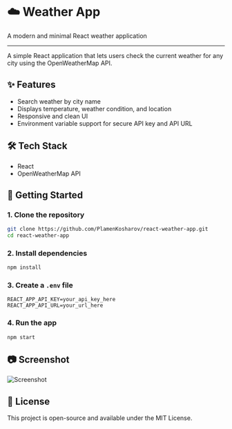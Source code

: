 # ☁️ Weather App

A modern and minimal React weather application

---

A simple React application that lets users check the current weather for any city using the OpenWeatherMap API.

## ✨ Features

* Search weather by city name
* Displays temperature, weather condition, and location
* Responsive and clean UI
* Environment variable support for secure API key and API URL
## 🛠️ Tech Stack

* React
* OpenWeatherMap API

## 🚀 Getting Started

### 1. Clone the repository

```bash
git clone https://github.com/PlamenKosharov/react-weather-app.git
cd react-weather-app
```

### 2. Install dependencies

```bash
npm install
```

### 3. Create a `.env` file

```env
REACT_APP_API_KEY=your_api_key_here
REACT_APP_API_URL=your_url_here
```

### 4. Run the app

```bash
npm start
```


## 📷 Screenshot
![Screenshot](https://i.ibb.co/n8VdLJTF/image.png)

## 📄 License

This project is open-source and available under the MIT License.
